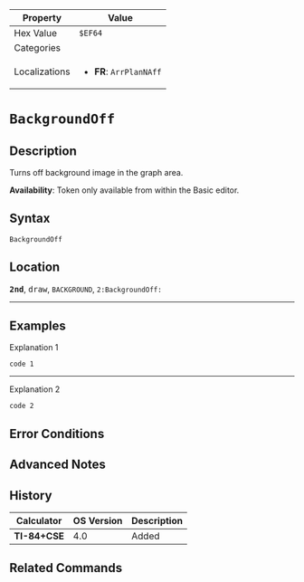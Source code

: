 | Property      | Value |
|---------------|-------|
| Hex Value     | `$EF64`|
| Categories    | <ul></ul> |
| Localizations | <ul><li><b>FR</b>: `ArrPlanNAff`</li></ul> |

# `BackgroundOff`

## Description
Turns off background image in the graph area.


<b>Availability</b>: Token only available from within the Basic editor.

## Syntax
`BackgroundOff`

## Location
<tt><kbd><b>2nd</b></kbd></tt>, <kbd>draw</kbd>, `BACKGROUND`, `2:BackgroundOff:`
<hr>

## Examples

Explanation 1
```ti-basic
code 1
```
---
Explanation 2
```ti-basic
code 2
```

## Error Conditions


## Advanced Notes


## History
| Calculator | OS Version | Description |
|------------|------------|-------------|
| <b>TI-84+CSE</b> | 4.0 | Added

## Related Commands

    